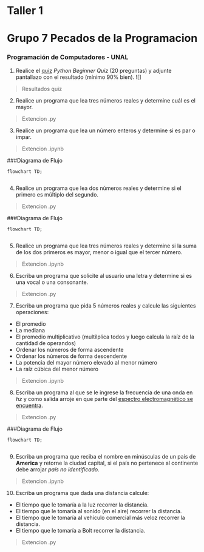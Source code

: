 # **Taller 1**

**Grupo 7 Pecados de la Programacion**
=============
### Programación de Computadores - UNAL

1. Realice el <a href="https://pythonspot.com/python-tests-quizes/">quiz</a> *Python Beginner Quiz* (20 preguntas) y adjunte pantallazo con el resultado (mínimo 90% bien).
![]
> Resultados quiz
2. Realice un programa que lea tres números reales y determine cuál es el mayor.
  > Extencion .py
3. Realice un programa que lea un número enteros y determine si es par o impar.
> Extencion .ipynb

###Diagrama de Flujo

```mermaid
flowchart TD;
    
```
4. Realice un programa que lea dos números reales y determine si el primero es múltiplo del segundo.
> Extencion .py
 
###Diagrama de Flujo

```mermaid
flowchart TD;
    
```
5. Realice un programa que lea tres números reales y determine si la suma de los dos primeros es mayor, menor o igual que el tercer número.
> Extencion .ipynb
6. Escriba un programa que solicite al usuario una letra y determine si es una vocal o una consonante.
> Extencion .py
7. Escriba un programa que pida 5 números reales y calcule las siguientes operaciones:
  + El promedio
  + La mediana 
  + El promedio multiplicativo (multilplica todos y luego calcula la raíz de la cantidad de operandos)
  + Ordenar los números de forma ascendente
  + Ordenar los números de forma descendente
  + La potencia del mayor número elevado al menor número
  + La raíz cúbica del menor número
> Extencion .ipynb
8. Escriba un programa al que se le ingrese la frecuencia de una onda en *hz* y como salida arroje en que parte del <a href="https://es.wikipedia.org/wiki/Espectro_electromagn%C3%A9tico">espectro electromagnético se encuentra</a>.
> Extencion .py


###Diagrama de Flujo

```mermaid
flowchart TD;
    
```
9. Escriba un programa que reciba el nombre en minúsculas de un país de **America** y retorne la ciudad capital, si el país no pertenece al continente debe arrojar *país no identificado*.
> Extencion .ipynb
10. Escriba un programa que dada una distancia calcule:
+ El tiempo que le tomaría a la luz recorrer la distancia.
+ El tiempo que le tomaría al sonido (en el aire) recorrer la distancia.
+ El tiempo que le tomaría al vehiculo comercial más veloz recorrer la distancia.
+ El tiempo que le tomaría a Bolt recorrer la distancia.
> Extencion .py



